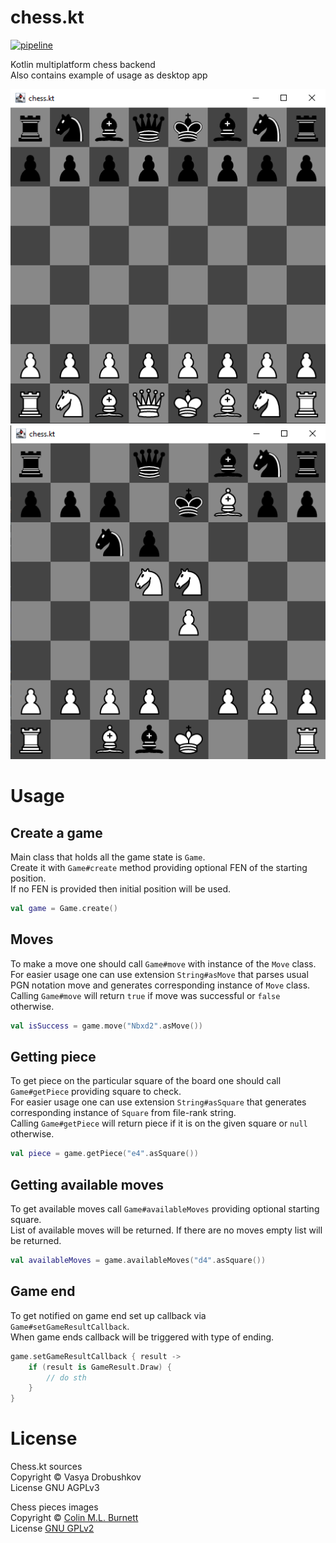 # chess.kt

[![pipeline](https://github.com/krossovochkin/chess.kt/actions/workflows/pipeline.yml/badge.svg?branch=main)](https://github.com/krossovochkin/chess.kt/actions/workflows/pipeline.yml)

Kotlin multiplatform chess backend  
Also contains example of usage as desktop app  

![](/img/chess_initial.png)
![](/img/chess_checkmate.png)

# Usage

## Create a game

Main class that holds all the game state is `Game`.  
Create it with `Game#create` method providing optional FEN of the starting position.  
If no FEN is provided then initial position will be used.

```kotlin
val game = Game.create()
```

## Moves

To make a move one should call `Game#move` with instance of the `Move` class.  
For easier usage one can use extension `String#asMove` that parses usual PGN notation move and generates corresponding instance of `Move` class.  
Calling `Game#move` will return `true` if move was successful or `false` otherwise.  

```kotlin
val isSuccess = game.move("Nbxd2".asMove())
```

## Getting piece

To get piece on the particular square of the board one should call `Game#getPiece` providing square to check.  
For easier usage one can use extension `String#asSquare` that generates corresponding instance of `Square` from file-rank string.  
Calling `Game#getPiece` will return piece if it is on the given square or `null` otherwise.  

```kotlin
val piece = game.getPiece("e4".asSquare())
```

## Getting available moves

To get available moves call `Game#availableMoves` providing optional starting square.  
List of available moves will be returned. If there are no moves empty list will be returned.  

```kotlin
val availableMoves = game.availableMoves("d4".asSquare())
```

## Game end

To get notified on game end set up callback via `Game#setGameResultCallback`.  
When game ends callback will be triggered with type of ending.

```kotlin
game.setGameResultCallback { result ->
    if (result is GameResult.Draw) {
        // do sth
    }
}
```

# License
Chess.kt sources  
Copyright © Vasya Drobushkov  
License GNU AGPLv3  

Chess pieces images  
Copyright © [Colin M.L. Burnett](https://en.wikipedia.org/wiki/User:Cburnett)  
License [GNU GPLv2](https://www.gnu.org/licenses/gpl-2.0.txt)  
